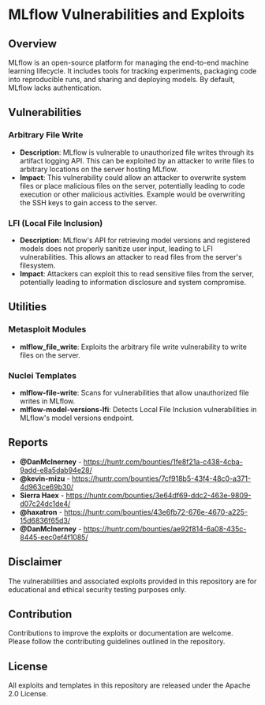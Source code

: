 # MLflow Vulnerabilities and Exploits

## Overview
MLflow is an open-source platform for managing the end-to-end machine learning lifecycle. It includes tools for tracking experiments, packaging code into reproducible runs, and sharing and deploying models. By default, MLflow lacks authentication.

## Vulnerabilities

### Arbitrary File Write

- **Description**: MLflow is vulnerable to unauthorized file writes through its artifact logging API. This can be exploited by an attacker to write files to arbitrary locations on the server hosting MLflow.
- **Impact**: This vulnerability could allow an attacker to overwrite system files or place malicious files on the server, potentially leading to code execution or other malicious activities. Example would be overwriting the SSH keys to gain access to the server.

### LFI (Local File Inclusion)

- **Description**: MLflow's API for retrieving model versions and registered models does not properly sanitize user input, leading to LFI vulnerabilities. This allows an attacker to read files from the server's filesystem.
- **Impact**: Attackers can exploit this to read sensitive files from the server, potentially leading to information disclosure and system compromise.

## Utilities

### Metasploit Modules

- **mlflow_file_write**: Exploits the arbitrary file write vulnerability to write files on the server.

### Nuclei Templates

- **mlflow-file-write**: Scans for vulnerabilities that allow unauthorized file writes in MLflow.
- **mlflow-model-versions-lfi**: Detects Local File Inclusion vulnerabilities in MLflow's model versions endpoint.

## Reports

 - **@DanMcInerney** - https://huntr.com/bounties/1fe8f21a-c438-4cba-9add-e8a5dab94e28/
 - **@kevin-mizu** - https://huntr.com/bounties/7cf918b5-43f4-48c0-a371-4d963ce69b30/
 - **Sierra Haex** - https://huntr.com/bounties/3e64df69-ddc2-463e-9809-d07c24dc1de4/
 - **@haxatron** - https://huntr.com/bounties/43e6fb72-676e-4670-a225-15d6836f65d3/
 - **@DanMcInerney** - https://huntr.com/bounties/ae92f814-6a08-435c-8445-eec0ef4f1085/

## Disclaimer

The vulnerabilities and associated exploits provided in this repository are for educational and ethical security testing purposes only.

## Contribution

Contributions to improve the exploits or documentation are welcome. Please follow the contributing guidelines outlined in the repository.

## License

All exploits and templates in this repository are released under the Apache 2.0 License.